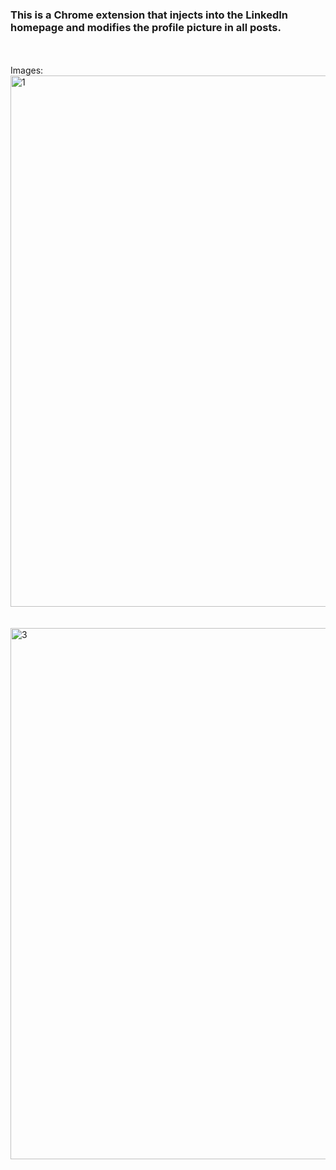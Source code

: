 <h3>This is a Chrome extension that injects into the LinkedIn homepage and modifies the profile picture in all posts.</h3>
<br>
<br>
Images:
<br>
<img width="850" alt="1" src="https://github.com/krahul14/LinkedIn-profile-changer-ChromeExtension/assets/97145474/29f20ab2-652c-4ea7-a78a-98dc170668ea">
<br>
<br>
<br>
<img width="850" alt="3" src="https://github.com/krahul14/LinkedIn-profile-changer-ChromeExtension/assets/97145474/2fdd909e-5ba3-4b6f-b15e-ec2aec787785">
